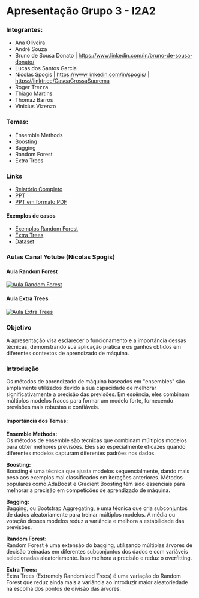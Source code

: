 # Apresentação Grupo 3 - I2A2

### Integrantes:
- Ana Oliveira 
- André Souza 
- Bruno de Sousa Donato | <https://www.linkedin.com/in/bruno-de-sousa-donato/>
- Lucas dos Santos Garcia 
- Nicolas Spogis | <https://www.linkedin.com/in/spogis/> | <https://linktr.ee/CascaGrossaSuprema>
- Roger Trezza 
- Thiago Martins 
- Thomaz Barros 
- Vinicius Vizenzo

### Temas:
- Ensemble Methods
- Boosting
- Bagging
- Random Forest
- Extra Trees

### Links
- [Relatório Completo](https://github.com/Spogis/I2A2/blob/master/Projeto%20Grupo%203/Relat%C3%B3rio%20Grupo%203.pdf)
- [PPT](https://github.com/Spogis/I2A2/blob/master/Projeto%20Grupo%203/PPT%20-%20Grupo%203.pptx)
- [PPT em formato PDF](https://github.com/Spogis/I2A2/blob/master/Projeto%20Grupo%203/PPT%20-%20Grupo%203.pdf)
#### Exemplos de casos
- [Exemplos Random Forest](https://github.com/Spogis/I2A2/blob/master/Projeto%20Grupo%203/Jupyter%20Notebooks/00%20-%20Random%20Forest%20Regression.ipynb)
- [Extra Trees](https://github.com/Spogis/I2A2/blob/master/Projeto%20Grupo%203/Jupyter%20Notebooks/01%20-%20Extremely%20Randomized%20Trees%20Regression.ipynb)
- [Dataset](https://github.com/Spogis/I2A2/blob/master/Projeto%20Grupo%203/Jupyter%20Notebooks/TabelaTACO.xlsx)


### Aulas Canal Yotube (Nicolas Spogis)
#### Aula Random Forest
[![Aula Random Forest](https://img.youtube.com/vi/v236RYHjt08/0.jpg)](https://youtu.be/v236RYHjt08)
#### Aula Extra Trees
[![Aula Extra Trees](https://img.youtube.com/vi/0pYxoQAdFe4/0.jpg)](https://youtu.be/0pYxoQAdFe4)



### Objetivo

A apresentação visa esclarecer o funcionamento e a importância dessas técnicas, demonstrando sua aplicação prática e os ganhos obtidos em diferentes contextos de aprendizado de máquina.

### Introdução

Os métodos de aprendizado de máquina baseados em "ensembles" são amplamente utilizados devido à sua capacidade de melhorar significativamente a precisão das previsões. Em essência, eles combinam múltiplos modelos fracos para formar um modelo forte, fornecendo previsões mais robustas e confiáveis.

#### Importância dos Temas:

**Ensemble Methods:**  
Os métodos de ensemble são técnicas que combinam múltiplos modelos para obter melhores previsões. Eles são especialmente eficazes quando diferentes modelos capturam diferentes padrões nos dados.

**Boosting:**  
Boosting é uma técnica que ajusta modelos sequencialmente, dando mais peso aos exemplos mal classificados em iterações anteriores. Métodos populares como AdaBoost e Gradient Boosting têm sido essenciais para melhorar a precisão em competições de aprendizado de máquina.

**Bagging:**  
Bagging, ou Bootstrap Aggregating, é uma técnica que cria subconjuntos de dados aleatoriamente para treinar múltiplos modelos. A média ou votação desses modelos reduz a variância e melhora a estabilidade das previsões. 

**Random Forest:**  
Random Forest é uma extensão do bagging, utilizando múltiplas árvores de decisão treinadas em diferentes subconjuntos dos dados e com variáveis selecionadas aleatoriamente. Isso melhora a precisão e reduz o overfitting.

**Extra Trees:**  
Extra Trees (Extremely Randomized Trees) é uma variação do Random Forest que reduz ainda mais a variância ao introduzir maior aleatoriedade na escolha dos pontos de divisão das árvores.

